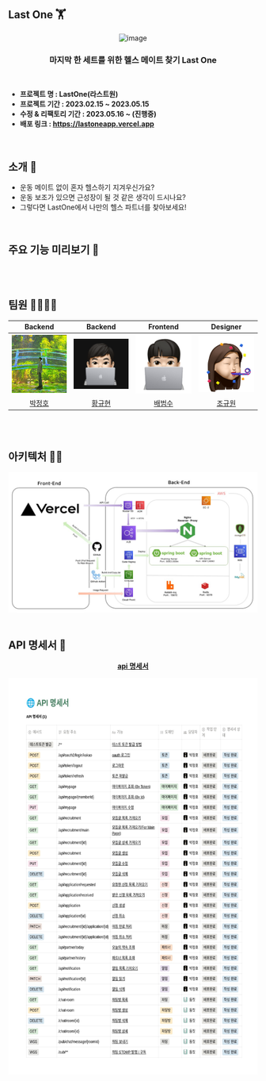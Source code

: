 ## Last One 🏋

<div align="center">
  
  ![image](https://github.com/Jeongho0805/demotest/assets/96610382/90ba03e8-8c38-4b20-9538-a02e261a6349)
  ###  마지막 한 세트를 위한 헬스 메이트 찾기 Last One

</div>
  


<br/>

- **프로젝트 명 : LastOne(라스트원)**
- **프로젝트 기간 : 2023.02.15 ~ 2023.05.15**
- **수정 & 리팩토리 기간 : 2023.05.16 ~ (진행중)**
- **배포 링크 : https://lastoneapp.vercel.app**

<br/>

## 소개 :information_desk_person:

- 운동 메이트 없이 혼자 헬스하기 지겨우신가요?
- 운동 보조가 있으면 근성장이 될 것 같은 생각이 드시나요?
- 그렇다면 LastOne에서 나만의 헬스 파트너를 찾아보세요!

<br/>

## 주요 기능 미리보기 👀


</br>
</br>

## 팀원 👨‍👨‍👧‍👧

|                                           Backend                                           |                                              Backend                                                             |                                                                       Frontend                            |                                                              Designer                                                     |
|:-------------------------------------------------------------------------------------------:|:----------------------------------------------------------------------------------------------------------------:|:---------------------------------------------------------------------------------------------------------:|:-------------------------------------------------------------------------------------------------------------------------:|
| <img src="https://github.com/Jeongho0805/demotest/blob/main/img/jeongho.png" width=300px /> |        <img src="https://github.com/Jeongho0805/demotest/blob/main/img/Kyuhyun.png" width=300px />               |              <img src="https://github.com/Jeongho0805/demotest/blob/main/img/beomsu.png" width=300px />   |          <img src="https://github.com/Jeongho0805/demotest/blob/main/img/gyuwon.png" width=300px />                       |
|                            [박정호](https://github.com/Jeongho0805)                          |                                  [황규현](https://github.com/beetrbgus)                                         |                                           [배범수](https://github.com/Bsfla)                               |                                               [조규원](https://www.behance.net/ku_oni/moodboards)                         |


</br>
</br>

## 아키텍처 👨‍💻

<img src="https://github.com/Jeongho0805/demotest/blob/main/img/architecture.jpg" />

<br/>
</br>

## API 명세서 📃

<div align="center">
  
  **[api 명세서 ](https://www.notion.so/19f4bc4659d840a1a295bb571da01b7f?v=e3b86639da3143fd96d74c89b500e8df)**

  <img src = "https://github.com/Jeongho0805/demotest/blob/main/img/api.jpg" height=800px />

</div>









